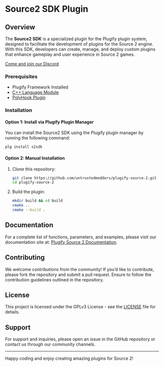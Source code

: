 # Source2 SDK Plugin

## Overview

The **Source2 SDK** is a specialized plugin for the Plugify plugin system, designed to facilitate the development of plugins for the Source 2 engine. With this SDK, developers can create, manage, and deploy custom plugins that enhance gameplay and user experience in Source 2 games.

[Come and join our Discord](https://discord.gg/rX9TMmpang)

### Prerequisites

- Plugify Framework Installed
- [C++ Language Module](https://github.com/untrustedmodders/plugify-module-cpp)
- [PolyHook Plugin](https://github.com/untrustedmodders/polyhook)

### Installation

#### Option 1: Install via Plugify Plugin Manager

You can install the Source2 SDK using the Plugify plugin manager by running the following command:

```bash
plg install s2sdk
```

#### Option 2: Manual Installation

1. Clone this repository:

    ```bash
    git clone https://github.com/untrustedmodders/plugify-source-2.git --recursive
    cd plugify-source-2
    ```

2. Build the plugin:

    ```bash
    mkdir build && cd build
    cmake ..
    cmake --build .
    ```
   
## Documentation

For a complete list of functions, parameters, and examples, please visit our documentation site at: [Plugify Source 2 Documentation](https://untrustedmodders.github.io/plugify-generator/?file=https%3A%2F%2Fgithub.com%2Funtrustedmodders%2Fplugify-source-2%2Fblob%2Fmain%2Fs2sdk.pplugin.in).

## Contributing

We welcome contributions from the community! If you’d like to contribute, please fork the repository and submit a pull request. Ensure to follow the contribution guidelines outlined in the repository.

## License

This project is licensed under the GPLv3 License - see the [LICENSE](LICENSE) file for details.

## Support

For support and inquiries, please open an issue in the GitHub repository or contact us through our community channels.

---

Happy coding and enjoy creating amazing plugins for Source 2!
